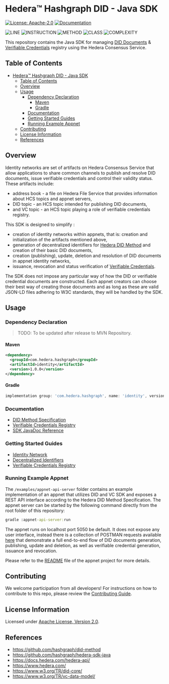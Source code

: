 
# Hedera™ Hashgraph DID - Java SDK

[![License: Apache-2.0](https://img.shields.io/badge/license-Apache--2.0-green)](LICENSE) [![Documentation](https://img.shields.io/badge/javadoc-reference-informational)](docs/sdk-javadocs/index.html)

![LINE](https://img.shields.io/badge/line--coverage-84%25-brightgreen.svg) ![INSTRUCTION](https://img.shields.io/badge/instruction--coverage-85%25-brightgreen.svg) ![METHOD](https://img.shields.io/badge/method--coverage-86%25-brightgreen.svg) ![CLASS](https://img.shields.io/badge/class--coverage-97%25-brightgreen.svg) ![COMPLEXITY](https://img.shields.io/badge/complexity-1.95-brightgreen.svg)

This repository contains the Java SDK for managing [DID Documents][did-core] & [Verifiable Credentials][vc-data-model] registry using the Hedera Consensus Service.

## Table of Contents

- [Hedera™ Hashgraph DID - Java SDK](#hedera%e2%84%a2-hashgraph-did---java-sdk)
  - [Table of Contents](#table-of-contents)
  - [Overview](#overview)
  - [Usage](#usage)
    - [Dependency Declaration](#dependency-declaration)
      - [Maven](#maven)
      - [Gradle](#gradle)
    - [Documentation](#documentation)
    - [Getting Started Guides](#getting-started-guides)
    - [Running Example Appnet](#running-example-appnet)
  - [Contributing](#contributing)
  - [License Information](#license-information)
  - [References](#references)

## Overview

Identity networks are set of artifacts on Hedera Consensus Service that allow applications to share common channels to publish and resolve DID documents, issue verifiable credentials and control their validity status. These artifacts include:

- address book - a file on Hedera File Service that provides information about HCS topics and appnet servers,
- DID topic - an HCS topic intended for publishing DID documents,
- and VC topic - an HCS topic playing a role of verifiable credentials registry.

This SDK is designed to simplify :

- creation of identity networks within appnets, that is: creation and initialization of the artifacts mentioned above,
- generation of decentralized identifiers for [Hedera DID Method][did-method-spec] and creation of their basic DID documents,
- creation (publishing), update, deletion and resolution of DID documents in appnet identity networks,
- issuance, revocation and status verification of [Verifiable Credentials][vc-data-model].

The SDK does not impose any particular way of how the DID or verifiable credential documents are constructed. Each appnet creators can choose their best way of creating those documents and as long as these are valid JSON-LD files adhering to W3C standards, they will be handled by the SDK.

## Usage

### Dependency Declaration

> TODO: To be updated after release to MVN Repository.

#### Maven

```xml
<dependency>
  <groupId>com.hedera.hashgraph</groupId>
  <artifactId>identity</artifactId>
  <version>1.0.0</version>
</dependency>
```

#### Gradle

```gradle
implementation group: 'com.hedera.hashgraph', name: 'identity', version: '1.0.0'
```

### Documentation

- [DID Method Specification][did-method-spec]
- [Verifiable Credentials Registry](/docs/vc-specification.md)
- [SDK JavaDoc Reference](/docs/sdk-javadocs/index.html)

### Getting Started Guides

- [Identity Network](/docs/id-network-user-guide.md)
- [Decentralized Identifiers](/docs/did-user-guide.md)
- [Verifiable Credentials Registry](/docs/vc-user-guide.md)

### Running Example Appnet

The `/examples/appnet-api-server` folder contains an example implementation of an appnet that utilizes DID and VC SDK and exposes a REST API interface according to the Hedera DID Method Specification. The appnet server can be started by the following command directly from the root folder of this repository:

```cmd
gradle :appnet-api-server:run
```

The appnet runs on localhost port 5050 be default. It does not expose any user interface, instead there is a collection of POSTMAN requests available [here](/examples/appnet-api-server/postman-example-requests/e2e-flow.postman_collection) that demonstrate a full end-to-end flow of DID documents generation, publishing, update and deletion, as well as verifiable credential generation, issuance and revocation.

Please refer to the [README](/examples/appnet-api-server/README.md) file of the appnet project for more details.

## Contributing

We welcome participation from all developers! For instructions on how to contribute to this repo, please review the [Contributing Guide](/CONTRIBUTING.md).

## License Information

Licensed under [Apache License, Version 2.0](LICENSE).

## References

- <https://github.com/hashgraph/did-method>
- <https://github.com/hashgraph/hedera-sdk-java>
- <https://docs.hedera.com/hedera-api/>
- <https://www.hedera.com/>
- <https://www.w3.org/TR/did-core/>
- <https://www.w3.org/TR/vc-data-model/>

[did-method-spec]: https://github.com/hashgraph/did-method
[did-core]: https://www.w3.org/TR/did-core/
[vc-data-model]: https://www.w3.org/TR/vc-data-model/